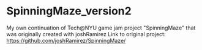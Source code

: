 # SpinningMaze_version2
My own continuation of Tech@NYU game jam project "SpinningMaze" that was originally created with joshRamirez
Link to original project: https://github.com/joshRamirez/SpinningMaze/
